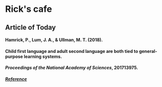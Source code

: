 # Rick's cafe


## Article of Today

#### Hamrick, P., Lum, J. A., & Ullman, M. T. (2018). 
#### **Child first language and adult second language are both tied to general-purpose learning systems.** 
#### *Proceedings of the National Academy of Sciences*, 201713975.
##### [Reference](http://www.pnas.org/content/early/2018/01/25/1713975115)
